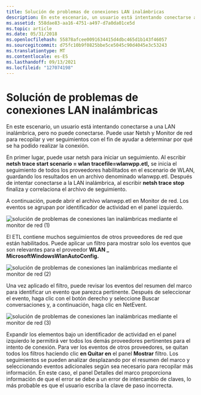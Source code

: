 ```yaml
---
title: Solución de problemas de conexiones LAN inalámbricas
description: En este escenario, un usuario está intentando conectarse a una LAN inalámbrica, pero no puede conectarse. Puede usar Netsh y Monitor de red para recopilar y ver seguimientos con el fin de ayudar a determinar por qué se ha podido realizar la conexión.
ms.assetid: 558dae83-aa16-4751-a497-d7a0da01ce5d
ms.topic: article
ms.date: 05/31/2018
ms.openlocfilehash: 55878afcee0091634415d4dbc465d1b143f46057
ms.sourcegitcommit: d75fc10b9f0825bbe5ce5045c90d4045e3c53243
ms.translationtype: MT
ms.contentlocale: es-ES
ms.lasthandoff: 09/13/2021
ms.locfileid: "127074198"
---
```

# <a name="troubleshooting-wireless-lan-connections"></a>Solución de problemas de conexiones LAN inalámbricas

En este escenario, un usuario está intentando conectarse a una LAN inalámbrica, pero no puede conectarse. Puede usar Netsh y Monitor de red para recopilar y ver seguimientos con el fin de ayudar a determinar por qué se ha podido realizar la conexión.

En primer lugar, puede usar netsh para iniciar un seguimiento. Al escribir **netsh trace start scenario = wlan tracefile=wlanwpp.etl,** se inicia el seguimiento de todos los proveedores habilitados en el escenario de WLAN, guardando los resultados en un archivo denominado wlanwpp.etl. Después de intentar conectarse a la LAN inalámbrica, al escribir **netsh trace stop** finaliza y correlaciona el archivo de seguimiento.

A continuación, puede abrir el archivo wlanwpp.etl en Monitor de red. Los eventos se agrupan por identificador de actividad en el panel izquierdo.

![solución de problemas de conexiones lan inalámbricas mediante el monitor de red (1)](images/1wlan.png)

El ETL contiene muchos seguimientos de otros proveedores de red que están habilitados. Puede aplicar un filtro para mostrar solo los eventos que son relevantes para el proveedor **WLAN \_ MicrosoftWindowsWlanAutoConfig.**

![solución de problemas de conexiones lan inalámbricas mediante el monitor de red (2)](images/2wlan.png)

Una vez aplicado el filtro, puede revisar los eventos del resumen del marco para identificar un evento que parezca pertinente. Después de seleccionar el evento, haga clic con el botón derecho y seleccione Buscar conversaciones y, a continuación, haga clic en NetEvent.

![solución de problemas de conexiones lan inalámbricas mediante el monitor de red (3)](images/3wlan.png)

Expandir los elementos bajo un identificador de actividad en el panel izquierdo le permitirá ver todos los demás proveedores pertinentes para el intento de conexión. Para ver los eventos de otros proveedores, se quitan todos los filtros haciendo clic **en Quitar en** el panel **Mostrar** filtro. Los seguimientos se pueden analizar desplazando por el resumen del marco y seleccionando eventos adicionales según sea necesario para recopilar más información. En este caso, el panel Detalles del marco proporciona información de que el error se debe a un error de intercambio de claves, lo más probable es que el usuario escriba la clave de paso incorrecta.

 

 




